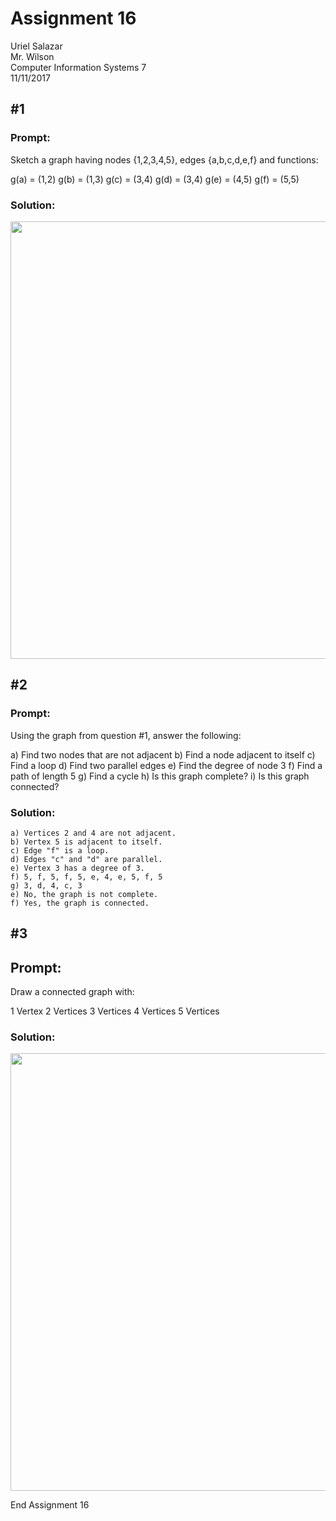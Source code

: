 # Assignment 16

Uriel Salazar  
Mr. Wilson  
Computer Information Systems 7  
11/11/2017

## &#35;1

### Prompt:

Sketch a graph having nodes {1,2,3,4,5}, edges {a,b,c,d,e,f} and functions:

g(a) = (1,2)
g(b) = (1,3)
g(c) = (3,4)
g(d) = (3,4)
g(e) = (4,5)
g(f) = (5,5)

### Solution:

<img src="https://i.imgur.com/ZoSHyn7.png" width="700" />

## &#35;2

### Prompt:

Using the graph from question #1, answer the following:	
	
a) Find two nodes that are not adjacent
b) Find a node adjacent to itself
c) Find a loop
d) Find two parallel edges
e) Find the degree of node 3
f) Find a path of length 5
g) Find a cycle
h) Is this graph complete?
i) Is this graph connected?
    
### Solution:

```
a) Vertices 2 and 4 are not adjacent.
b) Vertex 5 is adjacent to itself.
c) Edge "f" is a loop.
d) Edges "c" and "d" are parallel.
e) Vertex 3 has a degree of 3.
f) 5, f, 5, f, 5, e, 4, e, 5, f, 5
g) 3, d, 4, c, 3
e) No, the graph is not complete.
f) Yes, the graph is connected.
```

## &#35;3

## Prompt:

Draw a connected graph with:

1 Vertex
2 Vertices
3 Vertices
4 Vertices
5 Vertices

### Solution:

<img src="https://i.imgur.com/XUziWep.png" width="700" />

End Assignment 16